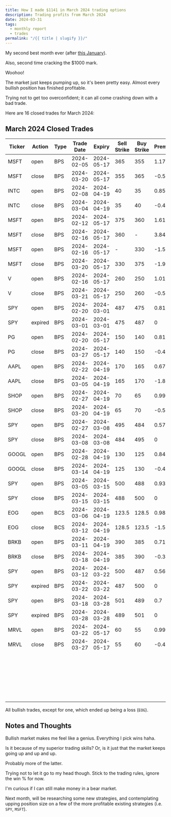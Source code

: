 ```yaml
---
title: How I made $1141 in March 2024 trading options
description: Trading profits from March 2024
date: 2024-03-31
tags:
  - monthly report
  - trades
permalink: "/{{ title | slugify }}/"
---
```


My second best month ever (after <a href="/how-i-made-1604-in-january-2024-trading-options/">this January</a>).

Also, second time cracking the $1000 mark.

Woohoo!

The market just keeps pumping up, so it's been pretty easy.  Almost every bullish position has finished profitable.

Trying not to get too overconfident; it can all come crashing down with a bad trade.

Here are 16 closed trades for March 2024:

## March 2024 Closed Trades

<div class="trade-table monthly full-width">

|**Ticker**|**Action**|**Type**|**Trade Date**|**Expiry**|**Sell Strike**|**Buy Strike**|**Premium**|**Qty**|**Fees**|**Total**|**Net Profit/Loss**|**Days**|**Annual Return**|
|---|---|---|---|---|---|---|---|---|---|---|---|---|---|
|MSFT|open|BPS|2024-02-05|2024-05-17|365|355|1.17|1|1.26|115.74|$61.74|44|51.22%|
|MSFT|close|BPS|2024-03-20|2024-05-17|355|365|-0.54|1|0|-54||||
|INTC|open|BPS|2024-02-08|2024-04-19|40|35|0.85|2|1.39|168.61|$82.12|25|119.90%|
|INTC|close|BPS|2024-03-04|2024-04-19|35|40|-0.42|2|2.49|-86.49||||
|MSFT|open|BPS|2024-02-12|2024-05-17|375|360|1.61|1|1.26|159.74|$200.94|37|44.05%|
|MSFT|close|BPS|2024-02-16|2024-05-17|360|-|3.84|1|0.7|383.3||||
|MSFT|open|BPS|2024-02-16|2024-05-17|-|330|-1.5|1|0.7|-150.7||||
|MSFT|close|BPS|2024-03-20|2024-05-17|330|375|-1.9|1|1.4|-191.4||||
|V|open|BPS|2024-02-16|2024-05-17|260|250|1.01|2|1.11|200.89|$100.89|34|54.15%|
|V|close|BPS|2024-03-21|2024-05-17|250|260|-0.5|2||-100||||
|SPY|open|BPS|2024-02-20|2024-03-01|487|475|0.81|2|3.59|158.41|$158.41|10|240.92%|
|SPY|expired|BPS|2024-03-01|2024-03-01|475|487|0|2|0|0||||
|PG|open|BPS|2024-02-20|2024-05-17|150|140|0.81|1|2.1|78.9|$37.50|36|38.02%|
|PG|close|BPS|2024-03-27|2024-05-17|140|150|-0.4|1|1.4|-41.4||||
|AAPL|open|BPS|2024-02-22|2024-04-19|170|165|0.67|2|2.79|131.21|-$240.11|12|-730.33%|
|AAPL|close|BPS|2024-03-05|2024-04-19|165|170|-1.85|2|1.32|-371.32||||
|SHOP|open|BPS|2024-02-27|2024-04-19|70|65|0.99|2|1.11|196.89|$95.50|22|158.44%|
|SHOP|close|BPS|2024-03-20|2024-04-19|65|70|-0.5|2|1.39|-101.39||||
|SPY|open|BPS|2024-02-27|2024-03-08|495|484|0.57|2|2.79|111.21|$111.21|10|184.51%|
|SPY|close|BPS|2024-03-08|2024-03-08|484|495|0|2|0|0||||
|GOOGL|open|BPS|2024-02-28|2024-04-19|130|125|0.84|2|1.11|166.89|$85.09|15|207.05%|
|GOOGL|close|BPS|2024-03-14|2024-04-19|125|130|-0.4|2|1.8|-81.8||||
|SPY|open|BPS|2024-03-05|2024-03-15|500|488|0.93|2|2.79|183.21|$183.21|10|278.63%|
|SPY|close|BPS|2024-03-15|2024-03-15|488|500|0|2|0|0||||
|EOG|open|BCS|2024-03-06|2024-04-19|123.5|128.5|0.98|2|0.41|195.59|-$117.81|6|-716.68%|
|EOG|close|BCS|2024-03-12|2024-04-19|128.5|123.5|-1.56|2|1.4|-313.4||||
|BRKB|open|BPS|2024-03-11|2024-04-19|390|385|0.71|1|1.26|69.74|$34.74|7|362.29%|
|BRKB|close|BPS|2024-03-18|2024-04-19|385|390|-0.35|1|0|-35||||
|SPY|open|BPS|2024-03-12|2024-03-22|500|487|0.56|2|1.8|110.2|$110.20|10|154.70%|
|SPY|expired|BPS|2024-03-22|2024-03-22|487|500|0|2|0|0||||
|SPY|open|BPS|2024-03-18|2024-03-28|501|489|0.7|2|3.59|136.41|$136.41|10|207.46%|
|SPY|expired|BPS|2024-03-28|2024-03-28|489|501|0|2|0|0||||
|MRVL|open|BPS|2024-03-22|2024-05-17|60|55|0.99|2|1.11|196.89|$101.50|5|740.95%|
|MRVL|close|BPS|2024-03-27|2024-05-17|55|60|-0.47|2|1.39|-95.39||||
|||||||||||||||
|||||||||||**TOTAL**|**$1,141.54**|||
|||||||||||||||
|||||||||||**Win %**|87.50%|||
|||||||||||**Avg. Win/Loss**|$71.35|||
|||||||||||**Number of trades**|16|||

</div>

All bullish trades, except for one, which ended up being a loss (`EOG`).



## Notes and Thoughts

Bullish market makes me feel like a genius.  Everything I pick wins haha.

Is it because of my superior trading skills?  Or, is it just that the market keeps going up and up and up.

Probably more of the latter. 

Trying not to let it go to my head though.  Stick to the trading rules, ignore the win % for now.

I'm curious if I can still make money in a bear market.

Next month, will be researching some new strategies, and contemplating upping position size on a few of the more profitable existing strategies (i.e. `SPY`, `MSFT`).